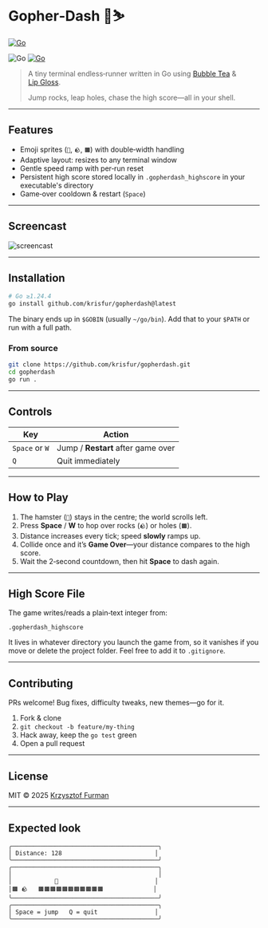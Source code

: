 # Gopher‑Dash 🐹⛷️

[![Go](https://github.com/krisfur/gopherdash/actions/workflows/go.yml/badge.svg)](https://github.com/krisfur/gopherdash/actions/workflows/go.yml)

![Go](https://img.shields.io/badge/Go-00ADD8?style=flat&logo=go&logoColor=white)    [![Go](https://img.shields.io/badge/Go-1.24.4-blue)](https://go.dev/)

> A tiny terminal endless‑runner written in Go using [Bubble Tea](https://github.com/charmbracelet/bubbletea) & [Lip Gloss](https://github.com/charmbracelet/lipgloss).
>
> Jump rocks, leap holes, chase the high score—all in your shell.

---

## Features

* Emoji sprites (`🐹`, `🪨`, `🟫`) with double‑width handling
* Adaptive layout: resizes to any terminal window
* Gentle speed ramp with per‑run reset
* Persistent high score stored locally in `.gopherdash_highscore` in your executable's directory
* Game‑over cooldown & restart (`Space`)

---

## Screencast

![screencast](screencast.gif)

---

## Installation

```bash
# Go ≥1.24.4
go install github.com/krisfur/gopherdash@latest
```

The binary ends up in `$GOBIN` (usually `~/go/bin`). Add that to your `$PATH` or run with a full path.

### From source

```bash
git clone https://github.com/krisfur/gopherdash.git
cd gopherdash
go run .
```

---

## Controls

| Key            | Action                             |
| -------------- | ---------------------------------- |
| `Space` or `W` | Jump / **Restart** after game over |
| `Q`            | Quit immediately                   |

---

## How to Play

1. The hamster (`🐹`) stays in the centre; the world scrolls left.
2. Press **Space** / **W** to hop over rocks (`🪨`) or holes (`🟫`).
3. Distance increases every tick; speed **slowly** ramps up.
4. Collide once and it’s **Game Over**—your distance compares to the high score.
5. Wait the 2‑second countdown, then hit **Space** to dash again.

---

## High Score File

The game writes/reads a plain‑text integer from:

```
.gopherdash_highscore
```

It lives in whatever directory you launch the game from, so it vanishes if you move or delete the project folder. Feel free to add it to `.gitignore`.

---

## Contributing

PRs welcome! Bug fixes, difficulty tweaks, new themes—go for it.

1. Fork & clone
2. `git checkout -b feature/my‑thing`
3. Hack away, keep the `go test` green
4. Open a pull request

---

## License

MIT © 2025 [Krzysztof Furman](https://www.kfurman.dev)

---

## Expected look


```
╭─────────────────────────────────────────╮
│ Distance: 128                          │
╰─────────────────────────────────────────╯
╭─────────────────────────────────────────╮
│                                         │
│            🐹                           │
│🟫 🪨   🟫🟫🟫🟫🟫🟫🟫🟫🟫🟫🟫              │
╰─────────────────────────────────────────╯
╭─────────────────────────────────────────╮
│ Space = jump   Q = quit                │
╰─────────────────────────────────────────╯
```

